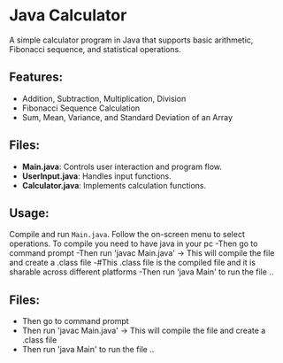 # Java Calculator

A simple calculator program in Java that supports basic arithmetic, Fibonacci sequence, and statistical operations.

## Features:
- Addition, Subtraction, Multiplication, Division
- Fibonacci Sequence Calculation
- Sum, Mean, Variance, and Standard Deviation of an Array

## Files:
- **Main.java**: Controls user interaction and program flow.
- **UserInput.java**: Handles input functions.
- **Calculator.java**: Implements calculation functions.

## Usage:
Compile and run `Main.java`. Follow the on-screen menu to select operations.
To compile you need to have java in your pc 
-Then go to command prompt 
-Then run 'javac Main.java' -> This will compile the file and create a .class file
-#This .class file is the compiled file and it is sharable across different platforms
-Then run 'java Main' to run the file ..
## Files:
- Then go to command prompt 
- Then run 'javac Main.java' -> This will compile the file and create a .class file
- Then run 'java Main' to run the file ..
